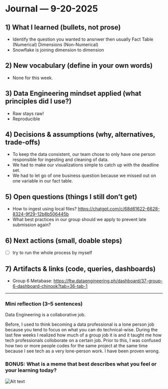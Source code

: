 # Journal — 9-20-2025

## 1) What I learned (bullets, not prose)
- Identify the question you wanted to ansnwer then usually Fact Table (Numerical) Dimensions (Non-Numerical)
- Snowflake is joining dimension to dimension

## 2) New vocabulary (define in your own words)
- None for this week.

## 3) Data Engineering mindset applied (what principles did I use?)
- Raw stays raw!
- Reproducible

## 4) Decisions & assumptions (why, alternatives, trade-offs)
- To keep the data consistent, our team chose to only have one person responsible for ingesting and cleaning of data.
- We had to make our visualizations simple to catch up with the deadline set.
- We had to let go of one business question because we missed out on one variable in our fact table.

## 5) Open questions (things I still don’t get)
- How to ingest using local files? https://chatgpt.com/c/68d61622-6628-8324-9f29-12b8b506445b
- What best practices in our group should we apply to prevent late submission again?

## 6) Next actions (small, doable steps)
- [ ] try to run the whole process by myself 

## 7) Artifacts & links (code, queries, dashboards)
- Group 6 Metabase: https://ftw.dataengineering.ph/dashboard/37-group-6-dashboard-chinook?tab=36-tab-1

---

### Mini reflection (3–5 sentences)
Data Engineering is a collaborative job.

Before, I used to think becoming a data professional is a lone person job because you tend to focus on what you can do technical-wise. During the last few weeks I realized how much of a group job it is and it taught me how tech professionals colloborate on a certain job. Prior to this, I was confused how two or more people codes for the same project at the same time because I see tech as a very lone-person work. I have been proven wrong.


### BONUS: What is a meme that best describes what you feel or your learning today?

![Alt text](https://substackcdn.com/image/fetch/$s_!6N0K!,f_auto,q_auto:good,fl_progressive:steep/https%3A%2F%2Fsubstack-post-media.s3.amazonaws.com%2Fpublic%2Fimages%2F21c122cd-7e65-4db4-be12-3c6fa9e22e13_666x500.jpeg)
